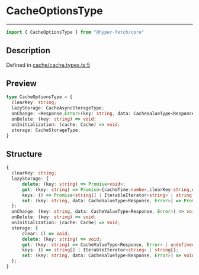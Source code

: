 

# CacheOptionsType

<div class="api-docs__separator" data-reactroot="">

---

</div><div class="api-docs__import" data-reactroot="">

```ts
import { CacheOptionsType } from "@hyper-fetch/core"
```

</div><div class="api-docs__section">

## Description

</div><div class="api-docs__description"><span class="api-docs__do-not-parse">



</span></div><p class="api-docs__definition">

Defined in [cache/cache.types.ts:5](https://github.com/BetterTyped/hyper-fetch/blob/2ce105c7/packages/core/src/cache/cache.types.ts#L5)

</p><div class="api-docs__section">

## Preview

</div><div class="api-docs__preview type">

```ts
type CacheOptionsType = {
  clearKey: string; 
  lazyStorage: CacheAsyncStorageType; 
  onChange: <Response,Error>(key: string, data: CacheValueType<Response, Error>) => void; 
  onDelete: (key: string) => void; 
  onInitialization: (cache: Cache) => void; 
  storage: CacheStorageType; 
}
```

</div><div class="api-docs__section">

## Structure

</div><div class="api-docs__returns">

```ts
{
  clearKey: string;
  lazyStorage: {
      delete: (key: string) => Promise<void>;
      get: (key: string) => Promise<{cacheTime:number,clearKey:string,data:[\GenericDataType\ | \null\, \GenericErrorType\ | \null\, \number\ | \null\],details:{isCanceled:boolean,isFailed:boolean,isOffline:boolean,retries:number,timestamp:number}} | undefined>;
      keys: () => Promise<string[] | IterableIterator<string> | string[]>;
      set: (key: string, data: CacheValueType<Response, Error>) => Promise<void>;
  };
  onChange: (key: string, data: CacheValueType<Response, Error>) => void;
  onDelete: (key: string) => void;
  onInitialization: (cache: Cache) => void;
  storage: {
      clear: () => void;
      delete: (key: string) => void;
      get: (key: string) => CacheValueType<Response, Error> | undefined;
      keys: () => string[] | IterableIterator<string> | string[];
      set: (key: string, data: CacheValueType<Response, Error>) => void;
  };
}
```

</div>